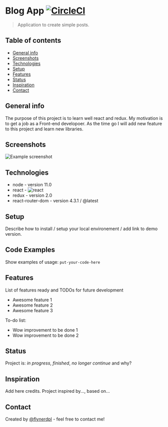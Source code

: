 # Blog App [![CircleCI](https://circleci.com/gh/Szalbik/ReactBlog/tree/master.svg?style=svg)](https://circleci.com/gh/Szalbik/ReactBlog/tree/master)

> Application to create simple posts.

## Table of contents

- [General info](#general-info)
- [Screenshots](#screenshots)
- [Technologies](#technologies)
- [Setup](#setup)
- [Features](#features)
- [Status](#status)
- [Inspiration](#inspiration)
- [Contact](#contact)

## General info

The purpose of this project is to learn well react and redux. My motivation is to get a job as a Front-end developoer. As the time go I will add new feature to this project and learn new libraries.

## Screenshots

![Example screenshot](./img/screenshot.png)

## Technologies

- node - version 11.0
- react - ![react](https://img.shields.io/npm/v/react.svg?style=popout-square)
- redux - version 2.0
- react-router-dom - version 4.3.1 / @latest

## Setup

Describe how to install / setup your local environement / add link to demo version.

## Code Examples

Show examples of usage:
`put-your-code-here`

## Features

List of features ready and TODOs for future development

- Awesome feature 1
- Awesome feature 2
- Awesome feature 3

To-do list:

- Wow improvement to be done 1
- Wow improvement to be done 2

## Status

Project is: _in progress_, _finished_, _no longer continue_ and why?

## Inspiration

Add here credits. Project inspired by..., based on...

## Contact

Created by [@flynerdpl](https://www.flynerd.pl/) - feel free to contact me!
